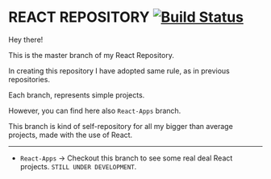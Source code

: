 # REACT REPOSITORY [![Build Status](https://travis-ci.org/facebookincubator/create-react-app.svg?branch=master)](https://travis-ci.org/facebookincubator/create-react-app)

Hey there!

This is the master branch of my React Repository.

In creating this repository I have adopted same rule, as in previous repositories.

Each branch, represents simple projects.

However, you can find here also `React-Apps` branch. 

This branch is kind of self-repository for all my bigger than average projects, made with the use of React.

--------------------------------------------------------

- `React-Apps` -> Checkout this branch to see some real deal React projects. `STILL UNDER DEVELOPMENT`. 